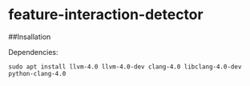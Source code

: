 # feature-interaction-detector

##Insallation

Dependencies:

`sudo apt install llvm-4.0 llvm-4.0-dev clang-4.0 libclang-4.0-dev python-clang-4.0`
